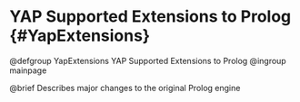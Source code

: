 #  YAP Supported Extensions to Prolog     {#YapExtensions}


@defgroup YapExtensions YAP Supported Extensions to Prolog
@ingroup mainpage

@brief Describes major changes to the original Prolog engine






